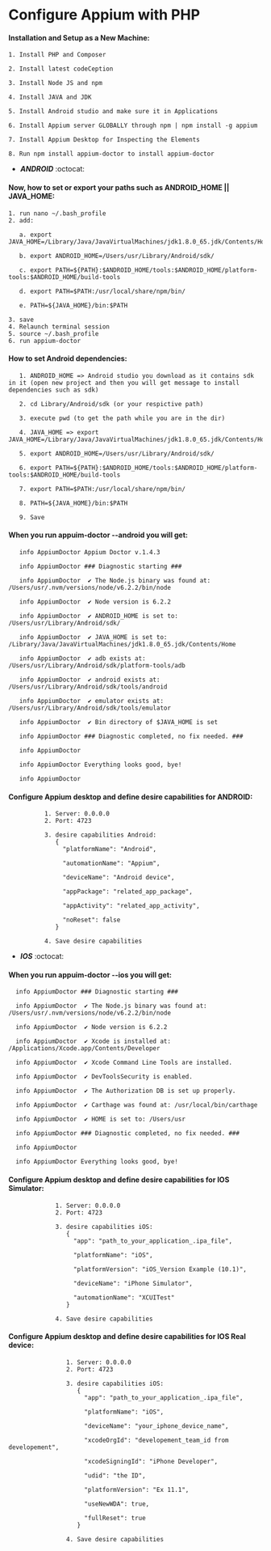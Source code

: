 # Configure Appium with PHP


#### Installation and Setup as a New Machine:
    1. Install PHP and Composer
    
    2. Install latest codeCeption

    3. Install Node JS and npm

    4. Install JAVA and JDK

    5. Install Android studio and make sure it in Applications

    6. Install Appium server GLOBALLY through npm | npm install -g appium

    7. Install Appium Desktop for Inspecting the Elements

    8. Run npm install appium-doctor to install appium-doctor


 - **_ANDROID_** :octocat: 

#### Now, how to set or export your paths such as ANDROID_HOME || JAVA_HOME:
   
    1. run nano ~/.bash_profile
    2. add:
    
       a. export JAVA_HOME=/Library/Java/JavaVirtualMachines/jdk1.8.0_65.jdk/Contents/Home
       
       b. export ANDROID_HOME=/Users/usr/Library/Android/sdk/
          
       c. export PATH=${PATH}:$ANDROID_HOME/tools:$ANDROID_HOME/platform-tools:$ANDROID_HOME/build-tools
          
       d. export PATH=$PATH:/usr/local/share/npm/bin/
          
       e. PATH=${JAVA_HOME}/bin:$PATH
          
    3. save
    4. Relaunch terminal session
    5. source ~/.bash_profile
    6. run appium-doctor


#### How to set Android dependencies:  

       1. ANDROID_HOME => Android studio you download as it contains sdk in it (open new project and then you will get message to install dependencies such as sdk)
       
       2. cd Library/Android/sdk (or your respictive path)
       
       3. execute pwd (to get the path while you are in the dir) 
       
       4. JAVA_HOME => export JAVA_HOME=/Library/Java/JavaVirtualMachines/jdk1.8.0_65.jdk/Contents/Home
       
       5. export ANDROID_HOME=/Users/usr/Library/Android/sdk/
       
       6. export PATH=${PATH}:$ANDROID_HOME/tools:$ANDROID_HOME/platform-tools:$ANDROID_HOME/build-tools
       
       7. export PATH=$PATH:/usr/local/share/npm/bin/
       
       8. PATH=${JAVA_HOME}/bin:$PATH  
       
       9. Save
   
   
#### When you run appuim-doctor --android you will get:
   
       info AppiumDoctor Appium Doctor v.1.4.3
       
       info AppiumDoctor ### Diagnostic starting ###
       
       info AppiumDoctor  ✔ The Node.js binary was found at: /Users/usr/.nvm/versions/node/v6.2.2/bin/node
       
       info AppiumDoctor  ✔ Node version is 6.2.2
       
       info AppiumDoctor  ✔ ANDROID_HOME is set to: /Users/usr/Library/Android/sdk/
       
       info AppiumDoctor  ✔ JAVA_HOME is set to: /Library/Java/JavaVirtualMachines/jdk1.8.0_65.jdk/Contents/Home
       
       info AppiumDoctor  ✔ adb exists at: /Users/usr/Library/Android/sdk/platform-tools/adb
       
       info AppiumDoctor  ✔ android exists at: /Users/usr/Library/Android/sdk/tools/android
       
       info AppiumDoctor  ✔ emulator exists at: /Users/usr/Library/Android/sdk/tools/emulator
       
       info AppiumDoctor  ✔ Bin directory of $JAVA_HOME is set
       
       info AppiumDoctor ### Diagnostic completed, no fix needed. ###
       
       info AppiumDoctor
       
       info AppiumDoctor Everything looks good, bye!
       
       info AppiumDoctor
       
       
#### Configure Appium desktop and define desire capabilities for ANDROID:
               
              1. Server: 0.0.0.0  
              2. Port: 4723
                 
              3. desire capabilities Android:
                 {
                   "platformName": "Android",
                   
                   "automationName": "Appium",
                   
                   "deviceName": "Android device",
                   
                   "appPackage": "related_app_package",
                   
                   "appActivity": "related_app_activity",
                   
                   "noReset": false
                 }
                 
              4. Save desire capabilities
              
              
              
              
    
    
    
              
              
   - **_IOS_** :octocat: 
   
#### When you run appuim-doctor --ios you will get:
      
      info AppiumDoctor ### Diagnostic starting ###
      
      info AppiumDoctor  ✔ The Node.js binary was found at: /Users/usr/.nvm/versions/node/v6.2.2/bin/node
      
      info AppiumDoctor  ✔ Node version is 6.2.2
      
      info AppiumDoctor  ✔ Xcode is installed at: /Applications/Xcode.app/Contents/Developer
      
      info AppiumDoctor  ✔ Xcode Command Line Tools are installed.
      
      info AppiumDoctor  ✔ DevToolsSecurity is enabled.
      
      info AppiumDoctor  ✔ The Authorization DB is set up properly.
      
      info AppiumDoctor  ✔ Carthage was found at: /usr/local/bin/carthage
      
      info AppiumDoctor  ✔ HOME is set to: /Users/usr
      
      info AppiumDoctor ### Diagnostic completed, no fix needed. ###
      
      info AppiumDoctor
      
      info AppiumDoctor Everything looks good, bye!
   
   
   
#### Configure Appium desktop and define desire capabilities for IOS Simulator:
                  
                 1. Server: 0.0.0.0  
                 2. Port: 4723
                    
                 3. desire capabilities iOS:
                    {
                      "app": "path_to_your_application_.ipa_file",
                      
                      "platformName": "iOS",
                      
                      "platformVersion": "iOS_Version Example (10.1)",
                      
                      "deviceName": "iPhone Simulator",
                      
                      "automationName": "XCUITest"
                    }
                    
                 4. Save desire capabilities
                 
                 
                 
#### Configure Appium desktop and define desire capabilities for IOS Real device:
                     
                    1. Server: 0.0.0.0  
                    2. Port: 4723
                       
                    3. desire capabilities iOS:
                       {
                         "app": "path_to_your_application_.ipa_file",
                         
                         "platformName": "iOS",
                         
                         "deviceName": "your_iphone_device_name",
                         
                         "xcodeOrgId": "developement_team_id from developement",
                         
                         "xcodeSigningId": "iPhone Developer",
                         
                         "udid": "the ID",
                         
                         "platformVersion": "Ex 11.1",
                         
                         "useNewWDA": true,
                         
                         "fullReset": true
                       }
                       
                    4. Save desire capabilities              
   
      
      
      

      